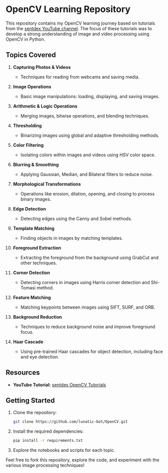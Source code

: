 # OpenCV Learning Repository

This repository contains my OpenCV learning journey based on tutorials from the [sentdex YouTube channel](https://www.youtube.com/user/sentdex). The focus of these tutorials was to develop a strong understanding of image and video processing using OpenCV in Python.

## Topics Covered

1. **Capturing Photos & Videos**  
   - Techniques for reading from webcams and saving media.
   
2. **Image Operations**  
   - Basic image manipulations: loading, displaying, and saving images.
   
3. **Arithmetic & Logic Operations**  
   - Merging images, bitwise operations, and blending techniques.
   
4. **Thresholding**  
   - Binarizing images using global and adaptive thresholding methods.
   
5. **Color Filtering**  
   - Isolating colors within images and videos using HSV color space.
   
6. **Blurring & Smoothing**  
   - Applying Gaussian, Median, and Bilateral filters to reduce noise.
   
7. **Morphological Transformations**  
   - Operations like erosion, dilation, opening, and closing to process binary images.
   
8. **Edge Detection**  
   - Detecting edges using the Canny and Sobel methods.
   
9. **Template Matching**  
   - Finding objects in images by matching templates.
   
10. **Foreground Extraction**  
    - Extracting the foreground from the background using GrabCut and other techniques.
    
11. **Corner Detection**  
    - Detecting corners in images using Harris corner detection and Shi-Tomasi method.
    
12. **Feature Matching**  
    - Matching keypoints between images using SIFT, SURF, and ORB.
    
13. **Background Reduction**  
    - Techniques to reduce background noise and improve foreground focus.
    
14. **Haar Cascade**  
    - Using pre-trained Haar cascades for object detection, including face and eye detection.

## Resources
- **YouTube Tutorial:** [sentdex OpenCV Tutorials](https://www.youtube.com/user/sentdex)
  
## Getting Started
1. Clone the repository:
   ```bash
   git clone https://github.com/lunatic-bot/OpenCV.git

2. Install the required dependencies:
   ```bash
   pip install -r requirements.txt
3. Explore the notebooks and scripts for each topic.

Feel free to fork this repository, explore the code, and experiment with the various image processing techniques!

